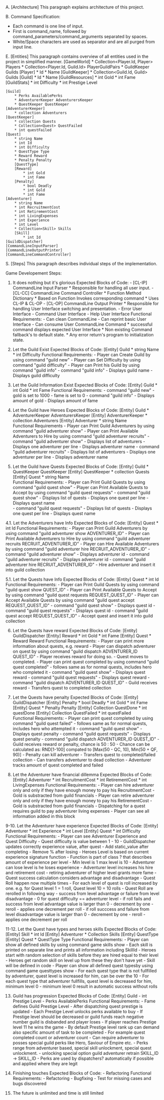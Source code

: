 A. [Architecture]
	This paragraph explains architecture of this project.

B. Command Specification:
- Each command is one line of input.
- First is command_name, followed by command_parameters/command_arguments separated by spaces.
- White/Space characters are used as separator and are all purged from input line.

E. [Entities]
	This paragraph contains overview of all entities used in the project in simplified manner.
	[GameWorld]
		* Collection<Player.Id, Player> Players
		* Collection<Player.Id, Guild.Id> PlayerGuildPairs
		* GuildKeeper Guilds
		[Player]
			* Id
			* Name
		[GuildKeeper]
			* Collection<Guild.Id, Guild> Guilds
			[Guild]
				* Id
				* Name
				[GuildResources]
					* int Gold
					* int Fame
				[GuildStats]
					* int Difficulty
					* int Prestige Level

	[Guild]
		* Perks AvailablePerks
		* AdventurerKeeper AdventurersKeeper
		* QuestKeeper QuestKeeper
	[AdventurerKeeper]
		* collection Adventurers
	[QuestKeeper]
		* collection Quests
		* Collection<Quest> QuestFailed
		* int questFailed	
	[Quest] 
		* string Name	
		* int Id	
		* int Difficulty	
		* QuestType Type
		* Reward Reward
		* Penalty Penalty
		[QuestType] 
		[Reward] 
			* int Gold
			* int Fame
		[Penalty] 
			* bool Deadly
			* int Gold
			* int Fame
	[Adventurer] 
		* string Name	
		* int RecruitmentCost
		* int RetirementCost
		* int LivingExpenses
		* int Experience
		* int Level
		* Collection<Skill> Skills
		[Skill] 
			* int Id
	[GuildDispatcher] 
	[CommandLineInputParser] 
	[CommandLineOutputPrinter] 
	[CommandLineCommandController]
	
S. [Steps]
	This paragraph describes individual steps of the implementation.

Game Developement Steps:

1. It does nothing but it's glorious
	Expected Blocks of Code:
		- [CL-IP] CommandLine Input Parser
			* Responsible for handling all user input.
		- [CL-CC] CommandLine Command Controller
			* Function Method Dictionary
			* Based on Function Invokes corresponding command
			* Uses CL-IP & CL-OP
		- [CL-OP] CommandLine Output Printer
			* Responsible for handling User Interface switching and presentation.
		- Error User Interface
		- Command User Interface
		- Help User Interface
	Functional Requirements:
		- Can clean CommandLine
		- Can reprint basic User Interface
		- Can consume User CommandLine Command
			* successful command displays expected User Interface
			* Non existing Command fallback's to default state.
			* Any error return's program to initialization state. 

2. Let the Guild Exist
	Expected Blocks of Code:
		[Entity] Guild
			* string Name
			* int Difficulty
	Functional Requirements:
		- Player can Create Guild by using command "guild new"
		- Player can Set Difficulty by using command "guild difficulty"
		- Player can Print his Guild by using command "guild info"
		- command "guild info"
			- Displays guild name
			- Displays guild difficulty
		
3. Let the Guild Information Exist
	Expected Blocks of Code:
		[Entity] Guild
			* int Gold
			* int Fame
	Functional Requirements:
		- command "guild new"
			- gold is set to 1000
			- fame is set to 0
		- command "guild info"
			- Displays amount of gold
			- Displays amount of fame

4. Let the Guild have Heroes
	Expected Blocks of Code:
		[Entity] Guild
			* AdventurerKeeper AdventurersKeeper
		[Entity] AdventurerKeeper
			* collection Adventurers
		[Entity] Adventurer
			* string Name		
	Functional Requirements
		- Player can Print Guild Adventurers by using command "guild adventurer show"
		- Player can Print Available Adventurers to Hire by using command "guild adventurer recruits"
		- command "guild adventurer show"
			- Displays list of adventurers
				- Displays one adventurer per line
					- Displays adventurer name
		- command "guild adventurer recruits"
			- Displays list of adventurers
				- Displays one adventurer per line
					- Displays adventurer name
	
5. Let the Guild have Quests
	Expected Blocks of Code:
		[Entity] Guild
			* QuestKeeper QuestKeeper
		[Entity] QuestKeeper
			* collection Quests
		[Entity] Quest
			* string Name	
	Functional Requirements:
		- Player can Print Guild Quests by using command "guild quest show"
		- Player can Print Available Quests to Accept by using command "guild quest requests"
		- command "guild quest show"
			- Displays list of quests
				- Displays one quest per line
					- Displays quest name		
		- command "guild quest requests"
			- Displays list of quests
				- Displays one quest per line
					- Displays quest name

4.1. Let the Adventurers have Info
	Expected Blocks of Code:
		[Entity] Quest
			* int Id
	Functional Requirements:
		- Player can Print Guild Adventurers by using command "guild adventurer show ADVENTURER_ID"
		- Player can Print Available Adventurers to Hire by using command "guild adventurer recruits RECRUIT_ADVENTURER_ID"
		- Player can Hire Available Adventurers by using command "guild adventurer hire RECRUIT_ADVENTURER_ID"
		- command "guild adventurer show"
			- Displays adventurer id
		- command "guild adventurer recruits"
			- Displays adventurer id
		- command "guild adventurer hire RECRUIT_ADVENTURER_ID"
			- Hire adventurer and insert it into guild collection
	
5.1. Let the Quests have Info
	Expected Blocks of Code:
		[Entity] Quest
			* int Id
	Functional Requirements:
		- Player can Print Guild Quests by using command "guild quest show QUEST_ID"
		- Player can Print Available Quests to Accept by using command "guild quest requests REQUEST_QUEST_ID"
		- Player can Accept Available Quests by using command "guild quest accept REQUEST_QUEST_ID"
		- command "guild quest show"
			- Displays quest id
		- command "guild quest requests"
			- Displays quest id
		- command "guild quest accept REQUEST_QUEST_ID"
			- Accept quest and insert it into guild collection

6. Let the Quests have reward
	Expected Blocks of Code:
		[Entity] GuildDispatcher
		[Entity] Reward
			* int Gold
			* int Fame
		[Entity] Quest
			* Reward Reward
	Functional Requirements:
		- Player can print more information about quests, e.g. reward
		- Player can dispatch adventurer on quest by using command "guild dispatch ADVENTURER_ID QUEST_ID"
			- Player receives reward for doing so.
			- Quest moves to completed.
		- Player can print quest completed by using command "guild quest completed"
			- follows same as for normal quests, includes hero who completed it
		- command "guild quest show"
			- Displays quest reward
		- command "guild quest requests"
			- Displays quest reward
		- command "guild dispatch ADVENTURER_ID QUEST_ID"
			- Guild receives reward
			- Transfers quest to completed collection

7. Let the Quests have penalty
	Expected Blocks of Code:
		[Entity] GuildDispatcher
		[Entity] Penalty
			* bool Deadly
			* int Gold
			* int Fame
		[Entity] Quest
			* Penalty Penalty
		[Entity] Collection<Quest> QuestDone
			* int questDone	
		[Entity] Collection<Quest> QuestFailed
			* int questFailed	
	Functional Requirements:
		- Player can print quest completed by using command "guild quest failed"
			- follows same as for normal quests, includes hero who attempted it
		- command "guild quest show"
			- Displays quest penalty
		- command "guild quest requests"
			- Displays quest penalty
		- command "guild dispatch ADVENTURER_ID QUEST_ID"
			- Guild receives reward or penalty, chance is 50 : 50
				- Chance can be calculated as: RND[1-100] compated to [Max(50 - QC, 10), Min(50 + QF, 90)]
			- Penalty can kill adventurer
			- Transfers quest to completed/failed collection
			- Can transfers adventurer to dead collection
			- Adventurer tracks amount of quest completed and failed

8. Let the Adventurer have financial dillemma
	Expected Blocks of Code:
		[Entity] Adventurer
			* int RecruitmentCost
			* int RetirementCost
			* int LivingExpenses
	Functional Requirements:
		- Player can hire adventurer only and only if they have enough money to pay his RecruitmentCost
			- Gold is substracted from guild financials
		- Player can retire adventurer only and only if they have enough money to pay his RetirementCost
			- Gold is substracted from guild financials
		- Dispatching for a quest requires guild to pay adventurer living expenses
		- Player can see all information added in this block

9-10. Let the Adventurer have experience
	Expected Blocks of Code:
		[Entity] Adventurer
			* int Experience
			* int Level
		[Entity] Quest
			* int Difficulty
	Functional Requirements:
		- Player can see Adventurer Experience and Quest Difficulty
		- Quest difficulty is value between 1 - 10
		- GuildDispatcher updates correctly experience value, after quest
			- Add static_value after completing
			- Remove % after losing
		- Heroes Level is based on current experience signature function
			- Function is part of class ? that describes amount of experience per level
			- Min level is 1 max level is 10
			- Adventurer can lose level is he loses experience
			- Adventurer level increases his hire and retirement cost
			- retiring adventurer of higher level grants more fame
		- Quest success calculation considers advantage and disadvantage
			- Quest Roll happen now multiple times
				- For each level of quest is roll increased by one. e.g. for Quest level 1 = 1 roll, Quest level 10 = 10 rolls
			- Quest Roll are rerolled in following way
				- success from level advantage or failure from level disadvantage
					- 0 for quest difficulty == adventurer level
				- if roll fails and success from level advantage value is larger than 0
					- decrement by one
					- reroll
					- applies one decrement per roll
				- if roll succcess and failure from level disadvantage value is larger than 0
					- decrement by one
					- reroll
					- applies one decrement per roll
		
11-12. Let the Quest have types and heroes skills
	Expected Blocks of Code:
		[Entity] Skill
			* int Id
		[Entity] Adventurer
			* Collection<Skill> Skills
		[Entity] QuestType
		[Entity] Quest
			* QuestType Type
	Functional Requirements:
		- Player can show all defined skills by using command game skills show
			- Each skill is printed on separate line and prints all information including SkillId
		- Heroes start with random selection of skills before they are hired equal to their level
		- Heroes get random skill on level up from these they don't have yet
		- Skill will be defined in code
		- Player can show all defined quest typesby using command game questtypes show
		- For each quest type that is not fullfilled by adventurer, quest level is increased for him, can be over the 10
		- For each quest type that adventurer fullfills, quest level is decreased for him, minimum level 0
			- minimum level 0 result in automatic success without rolls

13. Guild has progression
	Expected Blocks of Code:
		[Entity] Guild
			- int Prestige Level
			- Perks AvailablePerks
	Functional Requirements:
		- Fame defines Guild Prestige Level
		- After dispatching quest prestige is updated
		- Each Prestige Level unlocks perks available to buy
		- If Prestige level should be decreased or guild funds reach negative number guild is disbanded and player loses
		- If player reaches Prestige level 11 he wins the game
			- By default Prestige level rank up can demand also specific amount of task to be completed
			- For example quest completed count or adventurer count
			- Can require adventurer to posses special guild perks like Hero, Saviour of Empire etc.
		- Perks range from adventurer based, special skill unlockment, special quest unlockment. 
			- unlocking special option guild adventurer retrain SKILL_ID -> SKILL_ID
		- Perks are used by dispatchers? automatically if possible and applied where they are legit

14. Finishing touches
	Expected Blocks of Code:
		- Refactoring
	Functional Requirements:
		- Refactoring
		- Bugfixing
		- Test for missing cases and bugs discovered

15. The future is unlimited and time is still limited